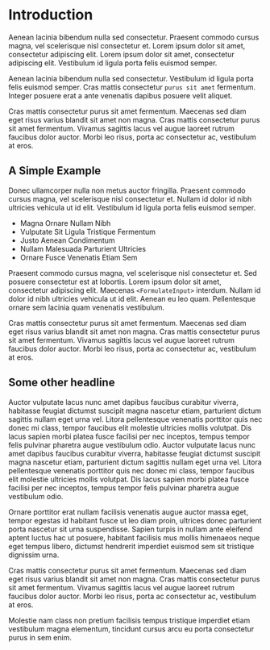 # Introduction

Aenean lacinia bibendum nulla sed consectetur. Praesent commodo cursus magna,
vel scelerisque nisl consectetur et. Lorem ipsum dolor sit amet, consectetur adipiscing
elit. Lorem ipsum dolor sit amet, consectetur adipiscing elit. Vestibulum id ligula
porta felis euismod semper.

Aenean lacinia bibendum nulla sed consectetur. Vestibulum id ligula porta felis
euismod semper. Cras mattis consectetur `purus sit amet` fermentum. Integer posuere
erat a ante venenatis dapibus posuere velit aliquet.

<callout type="info">
Cras mattis consectetur purus sit amet fermentum. Maecenas sed diam eget risus varius
blandit sit amet non magna. Cras mattis consectetur purus sit amet fermentum. Vivamus
sagittis lacus vel augue laoreet rutrum faucibus dolor auctor. Morbi leo risus,
porta ac consectetur ac, vestibulum at eros.
</callout>

## A Simple Example

Donec ullamcorper nulla non metus auctor fringilla. Praesent commodo cursus magna,
vel scelerisque nisl consectetur et. Nullam id dolor id nibh ultricies vehicula
ut id elit. Vestibulum id ligula porta felis euismod semper.

- Magna Ornare Nullam Nibh
- Vulputate Sit Ligula Tristique Fermentum
- Justo Aenean Condimentum
- Nullam Malesuada Parturient Ultricies
- Ornare Fusce Venenatis Etiam Sem

Praesent commodo cursus magna, vel scelerisque nisl consectetur et. Sed posuere
consectetur est at lobortis. Lorem ipsum dolor sit amet, consectetur adipiscing elit.
Maecenas `<FormulateInput>` interdum. Nullam id dolor id nibh ultricies vehicula
ut id elit. Aenean eu leo quam. Pellentesque ornare sem lacinia quam venenatis vestibulum.

<example
  name="Example"
  file="_content/examples/show-markup/show-markup"
  langs="vue"
  layout="row">
</example>

<callout type="warning">
Cras mattis consectetur purus sit amet fermentum. Maecenas sed diam eget risus varius
blandit sit amet non magna. Cras mattis consectetur purus sit amet fermentum. Vivamus
sagittis lacus vel augue laoreet rutrum faucibus dolor auctor. Morbi leo risus,
porta ac consectetur ac, vestibulum at eros.
</callout>

## Some other headline

Auctor vulputate lacus nunc amet dapibus faucibus curabitur viverra, habitasse feugiat
dictumst suscipit magna nascetur etiam, parturient dictum sagittis nullam eget urna vel.
Litora pellentesque venenatis porttitor quis nec donec mi class, tempor faucibus elit
molestie ultricies mollis volutpat. Dis lacus sapien morbi platea fusce facilisi
per nec inceptos, tempus tempor felis pulvinar pharetra augue vestibulum odio.
Auctor vulputate lacus nunc amet dapibus faucibus curabitur viverra, habitasse feugiat
dictumst suscipit magna nascetur etiam, parturient dictum sagittis nullam eget urna vel.
Litora pellentesque venenatis porttitor quis nec donec mi class, tempor faucibus elit
molestie ultricies mollis volutpat. Dis lacus sapien morbi platea fusce facilisi per
nec inceptos, tempus tempor felis pulvinar pharetra augue vestibulum odio.

<example
  name="Example"
  file="_content/examples/counter-example-partial/counter-example"
  langs="vue">
</example>

Ornare porttitor erat nullam facilisis venenatis augue auctor massa eget, tempor
egestas id habitant fusce ut leo diam proin, ultrices donec parturient porta nascetur
sit urna suspendisse. Sapien turpis in nullam ante eleifend aptent luctus hac ut
posuere, habitant facilisis mus mollis himenaeos neque eget tempus libero, dictumst
hendrerit imperdiet euismod sem sit tristique dignissim urna.

<callout type="tip">
Cras mattis consectetur purus sit amet fermentum. Maecenas sed diam eget risus varius
blandit sit amet non magna. Cras mattis consectetur purus sit amet fermentum. Vivamus
sagittis lacus vel augue laoreet rutrum faucibus dolor auctor. Morbi leo risus,
porta ac consectetur ac, vestibulum at eros.
</callout>

Molestie nam class non pretium facilisis tempus tristique imperdiet etiam vestibulum
magna elementum, tincidunt cursus arcu eu porta consectetur purus in sem enim.
